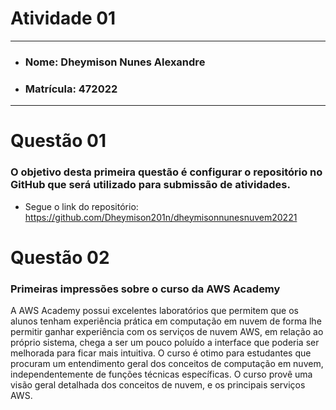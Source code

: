 # Atividade 01

---

- ### Nome: Dheymison Nunes Alexandre
- ### Matrícula: 472022
  
---

# Questão 01 

### O objetivo desta primeira questão é configurar o repositório no GitHub que será utilizado para submissão de atividades.

- Segue o link do repositório: https://github.com/Dheymison201n/dheymisonnunesnuvem20221

# Questão 02

### Primeiras impressões sobre o curso da AWS Academy

A AWS Academy possui excelentes laboratórios que permitem que os alunos tenham experiência prática em computação em nuvem de forma lhe permitir ganhar experiência com os serviços de nuvem AWS, em relação ao próprio sistema, chega a ser um pouco poluído a interface que poderia ser melhorada para ficar mais intuitiva.
O curso é otimo para estudantes que procuram um entendimento geral dos conceitos de computação em nuvem, independentemente de funções técnicas específicas. O curso provê uma visão geral detalhada dos conceitos de nuvem, e os principais serviços AWS.
